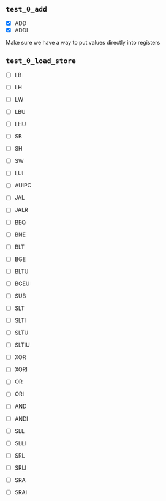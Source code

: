## `test_0_add`

- [x] ADD
- [x] ADDI

Make sure we have a way to put values directly into registers


## `test_0_load_store`
- [ ] LB
- [ ] LH
- [ ] LW
- [ ] LBU
- [ ] LHU
- [ ] SB
- [ ] SH
- [ ] SW

- [ ] LUI
- [ ] AUIPC
- [ ] JAL
- [ ] JALR
- [ ] BEQ
- [ ] BNE
- [ ] BLT
- [ ] BGE
- [ ] BLTU
- [ ] BGEU
- [ ] SUB
- [ ] SLT
- [ ] SLTI
- [ ] SLTU
- [ ] SLTIU
- [ ] XOR
- [ ] XORI
- [ ] OR
- [ ] ORI
- [ ] AND
- [ ] ANDI
- [ ] SLL
- [ ] SLLI
- [ ] SRL
- [ ] SRLI
- [ ] SRA
- [ ] SRAI
